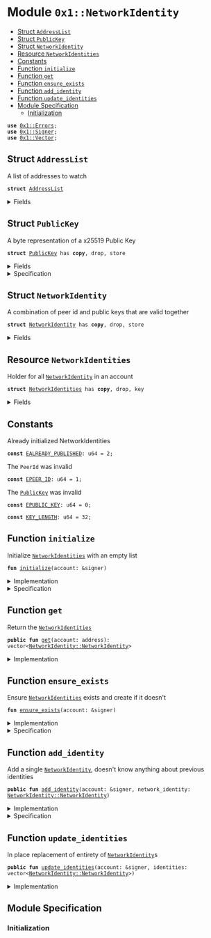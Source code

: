 
<a name="0x1_NetworkIdentity"></a>

# Module `0x1::NetworkIdentity`



-  [Struct `AddressList`](#0x1_NetworkIdentity_AddressList)
-  [Struct `PublicKey`](#0x1_NetworkIdentity_PublicKey)
-  [Struct `NetworkIdentity`](#0x1_NetworkIdentity_NetworkIdentity)
-  [Resource `NetworkIdentities`](#0x1_NetworkIdentity_NetworkIdentities)
-  [Constants](#@Constants_0)
-  [Function `initialize`](#0x1_NetworkIdentity_initialize)
-  [Function `get`](#0x1_NetworkIdentity_get)
-  [Function `ensure_exists`](#0x1_NetworkIdentity_ensure_exists)
-  [Function `add_identity`](#0x1_NetworkIdentity_add_identity)
-  [Function `update_identities`](#0x1_NetworkIdentity_update_identities)
-  [Module Specification](#@Module_Specification_1)
    -  [Initialization](#@Initialization_2)


<pre><code><b>use</b> <a href="../../../../../../move-stdlib/docs/Errors.md#0x1_Errors">0x1::Errors</a>;
<b>use</b> <a href="../../../../../../move-stdlib/docs/Signer.md#0x1_Signer">0x1::Signer</a>;
<b>use</b> <a href="../../../../../../move-stdlib/docs/Vector.md#0x1_Vector">0x1::Vector</a>;
</code></pre>



<a name="0x1_NetworkIdentity_AddressList"></a>

## Struct `AddressList`

A list of addresses to watch


<pre><code><b>struct</b> <a href="AccountNetworkIdentity.md#0x1_NetworkIdentity_AddressList">AddressList</a>
</code></pre>



<details>
<summary>Fields</summary>


<dl>
<dt>
<code>addresses: vector&lt;address&gt;</code>
</dt>
<dd>

</dd>
</dl>


</details>

<a name="0x1_NetworkIdentity_PublicKey"></a>

## Struct `PublicKey`

A byte representation of a x25519 Public Key


<pre><code><b>struct</b> <a href="AccountNetworkIdentity.md#0x1_NetworkIdentity_PublicKey">PublicKey</a> has <b>copy</b>, drop, store
</code></pre>



<details>
<summary>Fields</summary>


<dl>
<dt>
<code>bytes: vector&lt;u8&gt;</code>
</dt>
<dd>

</dd>
</dl>


</details>

<details>
<summary>Specification</summary>


All <code><a href="AccountNetworkIdentity.md#0x1_NetworkIdentity_PublicKey">PublicKey</a></code>s must be exactly 32 characters long.


<pre><code><b>invariant</b> len(bytes) == <a href="AccountNetworkIdentity.md#0x1_NetworkIdentity_KEY_LENGTH">KEY_LENGTH</a>;
</code></pre>



</details>

<a name="0x1_NetworkIdentity_NetworkIdentity"></a>

## Struct `NetworkIdentity`

A combination of peer id and public keys that are valid together


<pre><code><b>struct</b> <a href="AccountNetworkIdentity.md#0x1_NetworkIdentity">NetworkIdentity</a> has <b>copy</b>, drop, store
</code></pre>



<details>
<summary>Fields</summary>


<dl>
<dt>
<code>peer_id: address</code>
</dt>
<dd>

</dd>
<dt>
<code>public_key: vector&lt;<a href="AccountNetworkIdentity.md#0x1_NetworkIdentity_PublicKey">NetworkIdentity::PublicKey</a>&gt;</code>
</dt>
<dd>

</dd>
</dl>


</details>

<a name="0x1_NetworkIdentity_NetworkIdentities"></a>

## Resource `NetworkIdentities`

Holder for all <code><a href="AccountNetworkIdentity.md#0x1_NetworkIdentity">NetworkIdentity</a></code> in an account


<pre><code><b>struct</b> <a href="AccountNetworkIdentity.md#0x1_NetworkIdentity_NetworkIdentities">NetworkIdentities</a> has <b>copy</b>, drop, key
</code></pre>



<details>
<summary>Fields</summary>


<dl>
<dt>
<code>identities: vector&lt;<a href="AccountNetworkIdentity.md#0x1_NetworkIdentity_NetworkIdentity">NetworkIdentity::NetworkIdentity</a>&gt;</code>
</dt>
<dd>

</dd>
</dl>


</details>

<a name="@Constants_0"></a>

## Constants


<a name="0x1_NetworkIdentity_EALREADY_PUBLISHED"></a>

Already initialized NetworkIdentities


<pre><code><b>const</b> <a href="AccountNetworkIdentity.md#0x1_NetworkIdentity_EALREADY_PUBLISHED">EALREADY_PUBLISHED</a>: u64 = 2;
</code></pre>



<a name="0x1_NetworkIdentity_EPEER_ID"></a>

The <code>PeerId</code> was invalid


<pre><code><b>const</b> <a href="AccountNetworkIdentity.md#0x1_NetworkIdentity_EPEER_ID">EPEER_ID</a>: u64 = 1;
</code></pre>



<a name="0x1_NetworkIdentity_EPUBLIC_KEY"></a>

The <code><a href="AccountNetworkIdentity.md#0x1_NetworkIdentity_PublicKey">PublicKey</a></code> was invalid


<pre><code><b>const</b> <a href="AccountNetworkIdentity.md#0x1_NetworkIdentity_EPUBLIC_KEY">EPUBLIC_KEY</a>: u64 = 0;
</code></pre>



<a name="0x1_NetworkIdentity_KEY_LENGTH"></a>



<pre><code><b>const</b> <a href="AccountNetworkIdentity.md#0x1_NetworkIdentity_KEY_LENGTH">KEY_LENGTH</a>: u64 = 32;
</code></pre>



<a name="0x1_NetworkIdentity_initialize"></a>

## Function `initialize`

Initialize <code><a href="AccountNetworkIdentity.md#0x1_NetworkIdentity_NetworkIdentities">NetworkIdentities</a></code> with an empty list


<pre><code><b>fun</b> <a href="AccountNetworkIdentity.md#0x1_NetworkIdentity_initialize">initialize</a>(account: &signer)
</code></pre>



<details>
<summary>Implementation</summary>


<pre><code><b>fun</b> <a href="AccountNetworkIdentity.md#0x1_NetworkIdentity_initialize">initialize</a>(account: &signer) {
    <b>assert</b>(!<b>exists</b>&lt;<a href="AccountNetworkIdentity.md#0x1_NetworkIdentity_NetworkIdentities">NetworkIdentities</a>&gt;(<a href="../../../../../../move-stdlib/docs/Signer.md#0x1_Signer_address_of">Signer::address_of</a>(account)), <a href="../../../../../../move-stdlib/docs/Errors.md#0x1_Errors_already_published">Errors::already_published</a>(<a href="AccountNetworkIdentity.md#0x1_NetworkIdentity_EALREADY_PUBLISHED">EALREADY_PUBLISHED</a>));
    <b>let</b> identities = <a href="../../../../../../move-stdlib/docs/Vector.md#0x1_Vector_empty">Vector::empty</a>&lt;<a href="AccountNetworkIdentity.md#0x1_NetworkIdentity">NetworkIdentity</a>&gt;();
    move_to(account, <a href="AccountNetworkIdentity.md#0x1_NetworkIdentity_NetworkIdentities">NetworkIdentities</a> { identities })
}
</code></pre>



</details>

<details>
<summary>Specification</summary>



<pre><code><b>pragma</b> opaque;
<b>let</b> addr = <a href="../../../../../../move-stdlib/docs/Signer.md#0x1_Signer_address_of">Signer::address_of</a>(account);
<b>modifies</b> <b>global</b>&lt;<a href="AccountNetworkIdentity.md#0x1_NetworkIdentity_NetworkIdentities">NetworkIdentities</a>&gt;(addr);
<b>aborts_if</b> <b>exists</b>&lt;<a href="AccountNetworkIdentity.md#0x1_NetworkIdentity_NetworkIdentities">NetworkIdentities</a>&gt;(addr) <b>with</b> <a href="../../../../../../move-stdlib/docs/Errors.md#0x1_Errors_ALREADY_PUBLISHED">Errors::ALREADY_PUBLISHED</a>;
<b>ensures</b> <b>exists</b>&lt;<a href="AccountNetworkIdentity.md#0x1_NetworkIdentity_NetworkIdentities">NetworkIdentities</a>&gt;(addr);
</code></pre>



</details>

<a name="0x1_NetworkIdentity_get"></a>

## Function `get`

Return the <code><a href="AccountNetworkIdentity.md#0x1_NetworkIdentity_NetworkIdentities">NetworkIdentities</a></code>


<pre><code><b>public</b> <b>fun</b> <a href="AccountNetworkIdentity.md#0x1_NetworkIdentity_get">get</a>(account: address): vector&lt;<a href="AccountNetworkIdentity.md#0x1_NetworkIdentity_NetworkIdentity">NetworkIdentity::NetworkIdentity</a>&gt;
</code></pre>



<details>
<summary>Implementation</summary>


<pre><code><b>public</b> <b>fun</b> <a href="AccountNetworkIdentity.md#0x1_NetworkIdentity_get">get</a>(account: address): vector&lt;<a href="AccountNetworkIdentity.md#0x1_NetworkIdentity">NetworkIdentity</a>&gt; <b>acquires</b> <a href="AccountNetworkIdentity.md#0x1_NetworkIdentity_NetworkIdentities">NetworkIdentities</a> {
    *&borrow_global&lt;<a href="AccountNetworkIdentity.md#0x1_NetworkIdentity_NetworkIdentities">NetworkIdentities</a>&gt;(account).identities
}
</code></pre>



</details>

<a name="0x1_NetworkIdentity_ensure_exists"></a>

## Function `ensure_exists`

Ensure <code><a href="AccountNetworkIdentity.md#0x1_NetworkIdentity_NetworkIdentities">NetworkIdentities</a></code> exists and create if it doesn't


<pre><code><b>fun</b> <a href="AccountNetworkIdentity.md#0x1_NetworkIdentity_ensure_exists">ensure_exists</a>(account: &signer)
</code></pre>



<details>
<summary>Implementation</summary>


<pre><code><b>fun</b> <a href="AccountNetworkIdentity.md#0x1_NetworkIdentity_ensure_exists">ensure_exists</a>(account: &signer) {
    <b>if</b> (!<b>exists</b>&lt;<a href="AccountNetworkIdentity.md#0x1_NetworkIdentity_NetworkIdentities">NetworkIdentities</a>&gt;(<a href="../../../../../../move-stdlib/docs/Signer.md#0x1_Signer_address_of">Signer::address_of</a>(account))) {
        <a href="AccountNetworkIdentity.md#0x1_NetworkIdentity_initialize">initialize</a>(account);
    }
}
</code></pre>



</details>

<details>
<summary>Specification</summary>



</details>

<a name="0x1_NetworkIdentity_add_identity"></a>

## Function `add_identity`

Add a single <code><a href="AccountNetworkIdentity.md#0x1_NetworkIdentity">NetworkIdentity</a></code>, doesn't know anything about previous identities


<pre><code><b>public</b> <b>fun</b> <a href="AccountNetworkIdentity.md#0x1_NetworkIdentity_add_identity">add_identity</a>(account: &signer, network_identity: <a href="AccountNetworkIdentity.md#0x1_NetworkIdentity_NetworkIdentity">NetworkIdentity::NetworkIdentity</a>)
</code></pre>



<details>
<summary>Implementation</summary>


<pre><code><b>public</b> <b>fun</b> <a href="AccountNetworkIdentity.md#0x1_NetworkIdentity_add_identity">add_identity</a>(account: &signer, network_identity: <a href="AccountNetworkIdentity.md#0x1_NetworkIdentity">NetworkIdentity</a>) <b>acquires</b> <a href="AccountNetworkIdentity.md#0x1_NetworkIdentity_NetworkIdentities">NetworkIdentities</a> {
    <a href="AccountNetworkIdentity.md#0x1_NetworkIdentity_ensure_exists">ensure_exists</a>(account);
    <b>let</b> identities = &<b>mut</b> borrow_global_mut&lt;<a href="AccountNetworkIdentity.md#0x1_NetworkIdentity_NetworkIdentities">NetworkIdentities</a>&gt;(<a href="../../../../../../move-stdlib/docs/Signer.md#0x1_Signer_address_of">Signer::address_of</a>(account)).identities;
    <a href="../../../../../../move-stdlib/docs/Vector.md#0x1_Vector_push_back">Vector::push_back</a>(identities, network_identity);
}
</code></pre>



</details>

<details>
<summary>Specification</summary>



</details>

<a name="0x1_NetworkIdentity_update_identities"></a>

## Function `update_identities`

In place replacement of entirety of <code><a href="AccountNetworkIdentity.md#0x1_NetworkIdentity">NetworkIdentity</a></code>s


<pre><code><b>public</b> <b>fun</b> <a href="AccountNetworkIdentity.md#0x1_NetworkIdentity_update_identities">update_identities</a>(account: &signer, identities: vector&lt;<a href="AccountNetworkIdentity.md#0x1_NetworkIdentity_NetworkIdentity">NetworkIdentity::NetworkIdentity</a>&gt;)
</code></pre>



<details>
<summary>Implementation</summary>


<pre><code><b>public</b> <b>fun</b> <a href="AccountNetworkIdentity.md#0x1_NetworkIdentity_update_identities">update_identities</a>(account: &signer, identities: vector&lt;<a href="AccountNetworkIdentity.md#0x1_NetworkIdentity">NetworkIdentity</a>&gt;) <b>acquires</b> <a href="AccountNetworkIdentity.md#0x1_NetworkIdentity_NetworkIdentities">NetworkIdentities</a> {
    <a href="AccountNetworkIdentity.md#0x1_NetworkIdentity_ensure_exists">ensure_exists</a>(account);
    <b>let</b> holder = borrow_global_mut&lt;<a href="AccountNetworkIdentity.md#0x1_NetworkIdentity_NetworkIdentities">NetworkIdentities</a>&gt;(<a href="../../../../../../move-stdlib/docs/Signer.md#0x1_Signer_address_of">Signer::address_of</a>(account));
		holder.identities = identities;
}
</code></pre>



</details>

<a name="@Module_Specification_1"></a>

## Module Specification



<a name="@Initialization_2"></a>

### Initialization


[//]: # ("File containing references which can be used from documentation")
[ACCESS_CONTROL]: https://github.com/mango/dip/blob/main/dips/dip-2.md
[ROLE]: https://github.com/mango/dip/blob/main/dips/dip-2.md#roles
[PERMISSION]: https://github.com/mango/dip/blob/main/dips/dip-2.md#permissions
